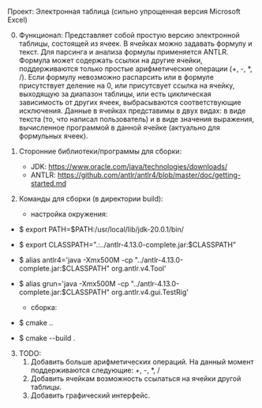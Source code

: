 Проект: Электронная таблица (сильно упрощенная версия Microsoft Excel)

0. Функционал:
    Представляет собой простую версию электронной таблицы, состоящей из ячеек.
    В ячейках можно задавать формулу и текст. Для парсинга и анализа формулы 
    применяется ANTLR. Формула может содержать ссылки на другие ячейки, 
    поддерживаются только простые арифметические операции (+, -, *, /). 
    Если формулу невозможно распарсить или в формуле присутствует деление на 0, 
    или присутсвует ссылка на ячейку, выходящую за диапазон таблицы, или есть 
    циклическая зависимость от других ячеек, выбрасываются соответствующие исключения.
    Данные в ячейках представимы в двух видах: в виде текста (то, что написал 
    пользователь) и в виде значения выражения, вычисленное программой в данной ячейке 
    (актуально для формульных ячеек).

1. Сторонние библиотеки/программы для сборки:
    - JDK:
    	https://www.oracle.com/java/technologies/downloads/
    - ANTLR:
    	https://github.com/antlr/antlr4/blob/master/doc/getting-started.md

2. Команды для сборки (в директории build):

    - настройка окружения:
- $ export PATH=$PATH:/usr/local/lib/jdk-20.0.1/bin/
- $ export CLASSPATH=".:../antlr-4.13.0-complete.jar:$CLASSPATH"
- $ alias antlr4='java -Xmx500M -cp "../antlr-4.13.0-complete.jar:$CLASSPATH" org.antlr.v4.Tool'
- $ alias grun='java -Xmx500M -cp "../antlr-4.13.0-complete.jar:$CLASSPATH" org.antlr.v4.gui.TestRig'

    - сборка:
- $ cmake ..
- $ cmake --build .

3. TODO: 
    1) Добавить больше арифметических операций. На данный момент поддерживаются следующие: +, -, *, /
    2) Добавить ячейкам возможность ссылаться на ячейки другой таблицы.
    3) Добавить графический интерфейс.
